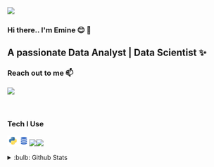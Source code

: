 <img src="https://kerteriz.net/content/images/size/w1140/wordpress/2021/09/veri-analizi-giris-dersi.jpg height:50 weight:50">

### Hi there.. I'm Emine :blush: 👋

## A passionate  Data Analyst | Data Scientist ✨

### Reach out to me 📫

[<img width="22" src="https://unpkg.com/simple-icons@v7/icons/linkedin.svg" />][linkedin]

<br />

### Tech I Use

<img src="https://raw.githubusercontent.com/github/explore/80688e429a7d4ef2fca1e82350fe8e3517d3494d/topics/python/python.png" widhth="25" height="25"><img src="https://raw.githubusercontent.com/github/explore/80688e429a7d4ef2fca1e82350fe8e3517d3494d/topics/sql/sql.png" widhth="25" height="25"><img src="https://melisturkoglu.files.wordpress.com/2018/08/e5c4f45d827e01b0409ed984dcb0029b22e89664.png" widhth="25" height="25"><img src="https://gitforwindows.org/img/gwindows_logo.png" widhth="25" height="25">


<details>
<summary>:bulb: Github Stats</summary>
<img src="https://github-readme-stats.vercel.app/api?username=emy34&theme=radical)">
</details>

[linkedin]: https://www.linkedin.com/in/emine-%C3%A7elik-/
